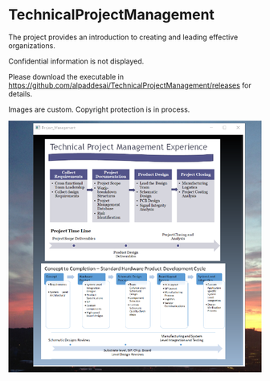 # TechnicalProjectManagement

The project provides an introduction to creating and leading effective organizations. 

Confidential information is not displayed. 

Please download the executable in https://github.com/alpaddesai/TechnicalProjectManagement/releases for details. 

Images are custom. Copyright protection is in process.

![image](TPM.png)
